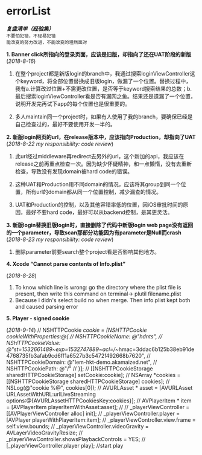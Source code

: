 # errorList
***复盘清单（经验集）***    
    ```不要怕犯错，不轻易犯错```      
    ```能改变的努力改进，不能改变的坦然面对```
   
**1. Banner click所指向的登录页面，应该是旧版，却指向了还在UAT阶段的新版**   
   (_2018-8-16_)
   1. 在整个project都是新版login的branch中，我通过搜索loginViewController这个keyword，将全部位置替换成旧版login，做漏了一个位置。替换过程中，我有a.计算改过位置+不需更改位置，是否等于keyword搜索结果的总数；b.最后搜索loginViewController看是否有漏网之鱼。结果还是遗漏了一个位置，说明开发完再试下app的每个位置也是很重要的。
   
   2. 多人maintain同一个project时，如果有人使用了我的branch，要确保已经是自己检查过的，最好不要使用开发一半的。   
   
   
**2. 新版login网页的url，在release版本中，应该指向Production，却指向了UAT**   
   (_2018-8-22 my responsibility: code review_)
   1. 此url经过middleware再redirect去另外的url，这个新加的api，我应该在release之前再重点检查一次。因为缺少怀疑精神，和一点懒惰，没有去重新检查，导致没有发现domain被hard code的错误。  
   
   2. 这种UAT和Production用不同domain的情况，应该将其group到同一个位置，所有url的domain都从同一个位置控制，减少漏查的情况。  
   
   3. UAT和Production的控制，以及其他容错率低的位置，因iOS审批时间的原因，最好不要hard code，最好可以从backend控制，是其更灵活。   
     
        
**3. 新版login替换旧版login时，直接删除了代码中新版login web page没有返回的一个parameter，导致scan那部分功能因为有parameter是Null而crash**    
   (_2018-8-23 my responsibility: code review_)
  
   1. 删除parameter前要search整个project看是否影响其他地方。  
    
       
**4. Xcode “Cannot parse contents of Info.plist”** 

   (_2018-8-28_)
   1. To know which line is wrong: go the directory where the plist file is present, then write this command on terminal-> plutil filename.plist
   2. Because I didn's select build no when merge. Then info.plist kept both and caused parsing error
   
   
          
**5. Player - signed cookie** 

   (_2018-9-14_)
   //    NSHTTPCookie *cookie = [NSHTTPCookie cookieWithProperties:@{
//                                                                NSHTTPCookieName: @"hdnts",
//                                                                NSHTTPCookieValue: @"st=1532661489~exp=1532747889~acl=/*~hmac=3ddac6b125b38eb91de4768735fb3afab9cd6ff1a6527b3c5472f492668b7620",
//                                                                NSHTTPCookieDomain: @"lem-hkt-demo.akamaized.net",
//                                                                NSHTTPCookiePath: @"/"
//                                                                }];
//    [[NSHTTPCookieStorage sharedHTTPCookieStorage] setCookie:cookie];
//    NSArray *cookies = [[NSHTTPCookieStorage sharedHTTPCookieStorage] cookies];
//    NSLog(@"cookie %@", cookies[0]);
//    AVURLAsset * asset = [AVURLAsset URLAssetWithURL:urlLiveStreaming options:@{AVURLAssetHTTPCookiesKey:cookies}];
//    AVPlayerItem * item = [AVPlayerItem playerItemWithAsset:asset];
//
//    _playerViewController = [[AVPlayerViewController alloc] init];
//    _playerViewController.player = [AVPlayer playerWithPlayerItem:item];
//    _playerViewController.view.frame = self.view.bounds;
//    _playerViewController.videoGravity = AVLayerVideoGravityResize;
//    _playerViewController.showsPlaybackControls = YES;
//    [_playerViewController.player play]; //start play
   
